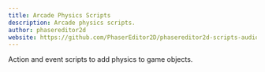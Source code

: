 ```yaml
---
title: Arcade Physics Scripts
description: Arcade physics scripts.
author: phasereditor2d
website: https://github.com/PhaserEditor2D/phasereditor2d-scripts-audio
---
```


Action and event scripts to add physics to game objects.